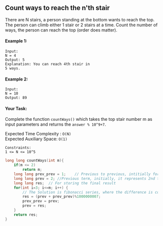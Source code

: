 ## Count ways to reach the n'th stair

There are N stairs, a person standing at the bottom wants to reach the top. The person can climb either 1 stair or 2 stairs at a time. Count the number of ways, the person can reach the top (order does matter).

#### Example 1:

```
Input:
N = 4
Output: 5
Explanation: You can reach 4th stair in
5 ways.
```

#### Example 2:

```
Input:
N = 10
Output: 89
```

#### Your Task:

Complete the function `countWays()` which takes the top stair number m as input parameters and returns the `answer % 10^9+7`.

Expected Time Complexity : `O(N)`  
Expected Auxiliary Space: `O(1)`

```
Constraints:
1 <= N <= 10^5
```

```c++
long long countWays(int m){
    if(m <= 2)
        return m;
    long long prev_prev = 1;    // Previous to previous, intitially for 1th term it is equal to 1
    long long prev = 2; //Previous term, initially, it represents 2nd term
    long long res;  // For storing the final result
    for(int i=3; i<=m; i++) {
        // The Solution is fibonacci series, where the difference is contWays(n) = fib(n+2)
        res = (prev + prev_prev)%1000000007;
        prev_prev = prev;
        prev = res;
    }
    return res;
}
```
